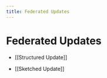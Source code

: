 ```yaml
---
title: Federated Updates
---
```


# Federated Updates
- [[Structured Update]] 

- [[Sketched Update]]


















